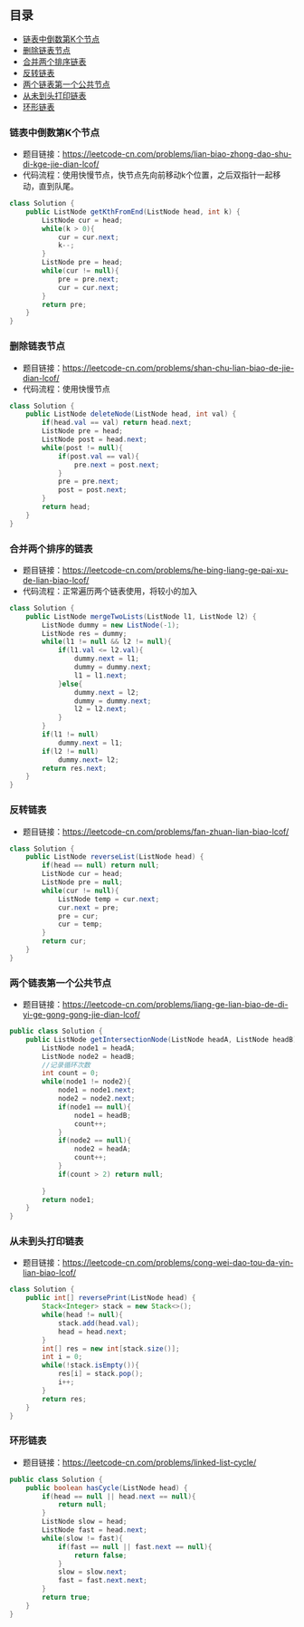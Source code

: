 ## 目录
* [链表中倒数第K个节点](#链表中倒数第K个节点)
* [删除链表节点](#删除链表节点)
* [合并两个排序链表](#合并两个排序链表)
* [反转链表](#反转链表)
* [两个链表第一个公共节点](#两个链表第一个公共节点)
* [从未到头打印链表](#从未到头打印链表)
* [环形链表](#环形链表)
### 链表中倒数第K个节点
- 题目链接：https://leetcode-cn.com/problems/lian-biao-zhong-dao-shu-di-kge-jie-dian-lcof/
- 代码流程：使用快慢节点，快节点先向前移动k个位置，之后双指针一起移动，直到队尾。
```java
class Solution {
    public ListNode getKthFromEnd(ListNode head, int k) {
        ListNode cur = head;
        while(k > 0){
            cur = cur.next;
            k--;
        }
        ListNode pre = head;
        while(cur != null){
            pre = pre.next;
            cur = cur.next;
        } 
        return pre;
    }
}
```
### 删除链表节点
- 题目链接：https://leetcode-cn.com/problems/shan-chu-lian-biao-de-jie-dian-lcof/
- 代码流程：使用快慢节点
```java
class Solution {
    public ListNode deleteNode(ListNode head, int val) {
        if(head.val == val) return head.next;
        ListNode pre = head;
        ListNode post = head.next;
        while(post != null){
            if(post.val == val){
                pre.next = post.next;
            }
            pre = pre.next;
            post = post.next;
        }
        return head;
    }
}
```
### 合并两个排序的链表
- 题目链接：https://leetcode-cn.com/problems/he-bing-liang-ge-pai-xu-de-lian-biao-lcof/
- 代码流程：正常遍历两个链表使用，将较小的加入
```java
class Solution {
    public ListNode mergeTwoLists(ListNode l1, ListNode l2) {
        ListNode dummy = new ListNode(-1);
        ListNode res = dummy;
        while(l1 != null && l2 != null){
            if(l1.val <= l2.val){
                dummy.next = l1;
                dummy = dummy.next;
                l1 = l1.next;
            }else{
                dummy.next = l2;
                dummy = dummy.next;
                l2 = l2.next;
            }
        }
        if(l1 != null)
            dummy.next = l1;
        if(l2 != null)
            dummy.next= l2;
        return res.next;   
    }
}
```
### 反转链表
- 题目链接：https://leetcode-cn.com/problems/fan-zhuan-lian-biao-lcof/
```java
class Solution {
    public ListNode reverseList(ListNode head) {
        if(head == null) return null;
        ListNode cur = head;
        ListNode pre = null;
        while(cur != null){
            ListNode temp = cur.next;
            cur.next = pre;
            pre = cur;
            cur = temp;
        }
        return cur;
    }
}
```
### 两个链表第一个公共节点
- 题目链接：https://leetcode-cn.com/problems/liang-ge-lian-biao-de-di-yi-ge-gong-gong-jie-dian-lcof/
```java
public class Solution {
    public ListNode getIntersectionNode(ListNode headA, ListNode headB) {
        ListNode node1 = headA;
        ListNode node2 = headB;
        //记录循环次数
        int count = 0;
        while(node1 != node2){
            node1 = node1.next;
            node2 = node2.next;
            if(node1 == null){
                node1 = headB;
                count++;
            }
            if(node2 == null){
                node2 = headA;
                count++;
            }
            if(count > 2) return null;
           
        }
        return node1;
    }
}
```
### 从未到头打印链表
- 题目链接：https://leetcode-cn.com/problems/cong-wei-dao-tou-da-yin-lian-biao-lcof/
```java
class Solution {
    public int[] reversePrint(ListNode head) {
        Stack<Integer> stack = new Stack<>();
        while(head != null){
            stack.add(head.val);
            head = head.next;
        }
        int[] res = new int[stack.size()];
        int i = 0;
        while(!stack.isEmpty()){
            res[i] = stack.pop();
            i++;
        }
        return res;    
    }
}
```
### 环形链表
- 题目链接：https://leetcode-cn.com/problems/linked-list-cycle/
```java
public class Solution {
    public boolean hasCycle(ListNode head) {
        if(head == null || head.next == null){
            return null;
        }
        ListNode slow = head;
        ListNode fast = head.next;
        while(slow != fast){
            if(fast == null || fast.next == null){
                return false;
            }
            slow = slow.next;
            fast = fast.next.next;
        }
        return true;
    }
}
```
